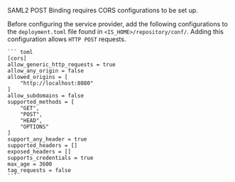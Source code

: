 SAML2 POST Binding requires CORS configurations to be set up.

Before configuring the service provider, add the following configurations to the `deployment.toml` file found in `<IS_HOME>/repository/conf/`. Adding this configuration allows `HTTP POST` requests.


    ``` toml
    [cors]
    allow_generic_http_requests = true
    allow_any_origin = false
    allowed_origins = [
        "http://localhost:8080"
    ]
    allow_subdomains = false
    supported_methods = [
        "GET",
        "POST",
        "HEAD",
        "OPTIONS"
    ]
    support_any_header = true
    supported_headers = []
    exposed_headers = []
    supports_credentials = true
    max_age = 3600
    tag_requests = false
    ```